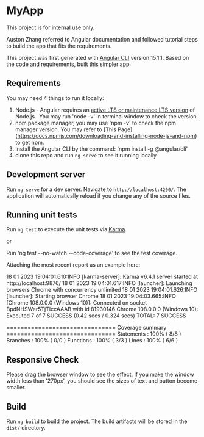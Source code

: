 # MyApp

This project is for internal use only.

Auston Zhang referred to Angular documentation and followed tutorial steps to build the app that fits the requirements.

This project was first generated with [Angular CLI](https://github.com/angular/angular-cli) version 15.1.1.
Based on the code and requirements, built this simpler app.

## Requirements
You may need 4 things to run it locally:

1. Node.js - Angular requires an [active LTS or maintenance LTS version](https://nodejs.org/about/releases) of Node.js.. You may run 'node -v' in terminal window to check the version.
2. npm package manager, you may use 'npm -v' to check the npm manager version. You may refer to [This Page] (https://docs.npmjs.com/downloading-and-installing-node-js-and-npm) to get npm.
3. Install the Angular CLI by the command: 'npm install -g @angular/cli'
4. clone this repo and run `ng serve` to see it running locally

## Development server

Run `ng serve` for a dev server. Navigate to `http://localhost:4200/`. The application will automatically reload if you change any of the source files.

## Running unit tests

Run `ng test` to execute the unit tests via [Karma](https://karma-runner.github.io).

or

Run 'ng test --no-watch --code-coverage' to see the test coverage.

Attaching the most recent report as an example here:

18 01 2023 19:04:01.610:INFO [karma-server]: Karma v6.4.1 server started at http://localhost:9876/
18 01 2023 19:04:01.617:INFO [launcher]: Launching browsers Chrome with concurrency unlimited
18 01 2023 19:04:01.626:INFO [launcher]: Starting browser Chrome
18 01 2023 19:04:03.665:INFO [Chrome 108.0.0.0 (Windows 10)]: Connected on socket BpdNHSWer5TjTIccAAAB with id 81930146
Chrome 108.0.0.0 (Windows 10): Executed 7 of 7 SUCCESS (0.42 secs / 0.324 secs)
TOTAL: 7 SUCCESS

=============================== Coverage summary ===============================
Statements   : 100% ( 8/8 )
Branches     : 100% ( 0/0 )
Functions    : 100% ( 3/3 )
Lines        : 100% ( 6/6 )

## Responsive Check
Please drag the browser window to see the effect. If you make the window width less than '270px', you should see the sizes of text and button become smaller.

## Build

Run `ng build` to build the project. The build artifacts will be stored in the `dist/` directory.

